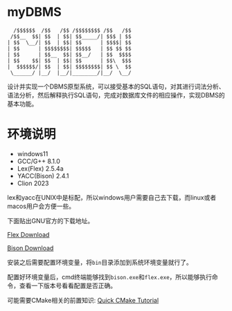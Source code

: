 # myDBMS

```
  /$$$$$$  /$$   /$$ /$$$$$$$$ /$$   /$$      
 /$$__  $$| $$  | $$| $$_____/| $$$ | $$      
| $$  \__/| $$  | $$| $$      | $$$$| $$      
| $$      | $$$$$$$$| $$$$$   | $$ $$ $$      
| $$      | $$__  $$| $$__/   | $$  $$$$      
| $$    $$| $$  | $$| $$      | $$\  $$$      
|  $$$$$$/| $$  | $$| $$$$$$$$| $$ \  $$      
 \______/ |__/  |__/|________/|__/  \__/ 
```

设计并实现一个DBMS原型系统，可以接受基本的SQL语句，对其进行词法分析、语法分析，然后解释执行SQL语句，完成对数据库文件的相应操作，实现DBMS的基本功能。

# 环境说明

* windows11
* GCC/G++ 8.1.0
* Lex(Flex) 2.5.4a
* YACC(Bison) 2.4.1
* Clion 2023

lex和yacc在UNIX中是标配，所以windows用户需要自己去下载，而linux或者macos用户会方便一些。

下面贴出GNU官方的下载地址。

[Flex Download](https://gnuwin32.sourceforge.net/packages/flex.htm)

[Bison Download](https://gnuwin32.sourceforge.net/packages/bison.htm)

安装之后需要配置环境变量，将`bin`目录添加到系统环境变量就行了。

配置好环境变量后，cmd终端能够找到`bison.exe`和`flex.exe`，所以能够执行命令，查看一下版本号看看配置是否正确。

可能需要CMake相关的前置知识: [Quick CMake Tutorial](https://www.jetbrains.com/help/clion/quick-cmake-tutorial.html)
